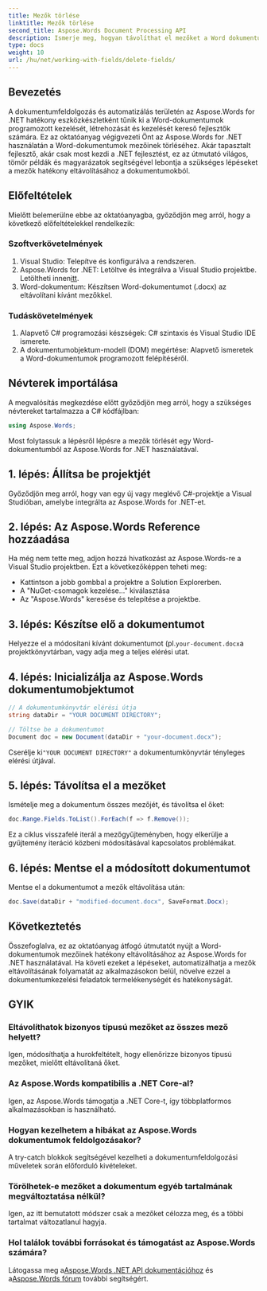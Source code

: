 ```yaml
---
title: Mezők törlése
linktitle: Mezők törlése
second_title: Aspose.Words Document Processing API
description: Ismerje meg, hogyan távolíthat el mezőket a Word dokumentumokból programozottan az Aspose.Words for .NET használatával. Világos, lépésről lépésre útmutató kódpéldákkal.
type: docs
weight: 10
url: /hu/net/working-with-fields/delete-fields/
---
```

## Bevezetés

A dokumentumfeldolgozás és automatizálás területén az Aspose.Words for .NET hatékony eszközkészletként tűnik ki a Word-dokumentumok programozott kezelését, létrehozását és kezelését kereső fejlesztők számára. Ez az oktatóanyag végigvezeti Önt az Aspose.Words for .NET használatán a Word-dokumentumok mezőinek törléséhez. Akár tapasztalt fejlesztő, akár csak most kezdi a .NET fejlesztést, ez az útmutató világos, tömör példák és magyarázatok segítségével lebontja a szükséges lépéseket a mezők hatékony eltávolításához a dokumentumokból.

## Előfeltételek

Mielőtt belemerülne ebbe az oktatóanyagba, győződjön meg arról, hogy a következő előfeltételekkel rendelkezik:

### Szoftverkövetelmények

1. Visual Studio: Telepítve és konfigurálva a rendszeren.
2.  Aspose.Words for .NET: Letöltve és integrálva a Visual Studio projektbe. Letöltheti innen[itt](https://releases.aspose.com/words/net/).
3. Word-dokumentum: Készítsen Word-dokumentumot (.docx) az eltávolítani kívánt mezőkkel.

### Tudáskövetelmények

1. Alapvető C# programozási készségek: C# szintaxis és Visual Studio IDE ismerete.
2. A dokumentumobjektum-modell (DOM) megértése: Alapvető ismeretek a Word-dokumentumok programozott felépítéséről.

## Névterek importálása

A megvalósítás megkezdése előtt győződjön meg arról, hogy a szükséges névtereket tartalmazza a C# kódfájlban:

```csharp
using Aspose.Words;
```

Most folytassuk a lépésről lépésre a mezők törlését egy Word-dokumentumból az Aspose.Words for .NET használatával.

## 1. lépés: Állítsa be projektjét

Győződjön meg arról, hogy van egy új vagy meglévő C#-projektje a Visual Studióban, amelybe integrálta az Aspose.Words for .NET-et.

## 2. lépés: Az Aspose.Words Reference hozzáadása

Ha még nem tette meg, adjon hozzá hivatkozást az Aspose.Words-re a Visual Studio projektben. Ezt a következőképpen teheti meg:
- Kattintson a jobb gombbal a projektre a Solution Explorerben.
- A "NuGet-csomagok kezelése..." kiválasztása
- Az "Aspose.Words" keresése és telepítése a projektbe.

## 3. lépés: Készítse elő a dokumentumot

 Helyezze el a módosítani kívánt dokumentumot (pl.`your-document.docx`a projektkönyvtárban, vagy adja meg a teljes elérési utat.

## 4. lépés: Inicializálja az Aspose.Words dokumentumobjektumot

```csharp
// A dokumentumkönyvtár elérési útja
string dataDir = "YOUR DOCUMENT DIRECTORY";

// Töltse be a dokumentumot
Document doc = new Document(dataDir + "your-document.docx");
```

 Cserélje ki`"YOUR DOCUMENT DIRECTORY"` a dokumentumkönyvtár tényleges elérési útjával.

## 5. lépés: Távolítsa el a mezőket

Ismételje meg a dokumentum összes mezőjét, és távolítsa el őket:

```csharp
doc.Range.Fields.ToList().ForEach(f => f.Remove());
```

Ez a ciklus visszafelé iterál a mezőgyűjteményben, hogy elkerülje a gyűjtemény iteráció közbeni módosításával kapcsolatos problémákat.

## 6. lépés: Mentse el a módosított dokumentumot

Mentse el a dokumentumot a mezők eltávolítása után:

```csharp
doc.Save(dataDir + "modified-document.docx", SaveFormat.Docx);
```

## Következtetés

Összefoglalva, ez az oktatóanyag átfogó útmutatót nyújt a Word-dokumentumok mezőinek hatékony eltávolításához az Aspose.Words for .NET használatával. Ha követi ezeket a lépéseket, automatizálhatja a mezők eltávolításának folyamatát az alkalmazásokon belül, növelve ezzel a dokumentumkezelési feladatok termelékenységét és hatékonyságát.

## GYIK

### Eltávolíthatok bizonyos típusú mezőket az összes mező helyett?
Igen, módosíthatja a hurokfeltételt, hogy ellenőrizze bizonyos típusú mezőket, mielőtt eltávolítaná őket.

### Az Aspose.Words kompatibilis a .NET Core-al?
Igen, az Aspose.Words támogatja a .NET Core-t, így többplatformos alkalmazásokban is használható.

### Hogyan kezelhetem a hibákat az Aspose.Words dokumentumok feldolgozásakor?
A try-catch blokkok segítségével kezelheti a dokumentumfeldolgozási műveletek során előforduló kivételeket.

### Törölhetek-e mezőket a dokumentum egyéb tartalmának megváltoztatása nélkül?
Igen, az itt bemutatott módszer csak a mezőket célozza meg, és a többi tartalmat változatlanul hagyja.

### Hol találok további forrásokat és támogatást az Aspose.Words számára?
 Látogassa meg a[Aspose.Words .NET API dokumentációhoz](https://reference.aspose.com/words/net/) és a[Aspose.Words fórum](https://forum.aspose.com/c/words/8) további segítségért.
